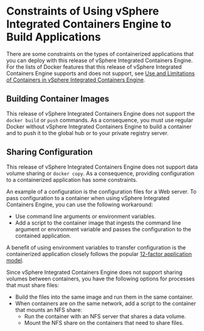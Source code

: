 # Constraints of Using vSphere Integrated Containers Engine to Build Applications # 

There are some constraints on the types of containerized applications that you can deploy with this release of vSphere Integrated Containers Engine. For the lists of Docker features that this release of vSphere Integrated Containers Engine supports and does not support, see [Use and Limitations of Containers in vSphere Integrated Containers Engine](container_limitations.md). 

##  Building Container Images ##

This release of vSphere Integrated Containers Engine does not support  the `docker build` or `push` commands. As a consequence, you must use regular Docker without vSphere Integrated Containers Engine to build a container and to push it to the global hub or to your private registry server. 

## Sharing Configuration ##

This release of vSphere Integrated Containers Engine does not support  data volume sharing or `docker copy`. As a consequence, providing configuration to a containerized application has some constraints. 

An example of a configuration is the configuration files for a Web server. To pass configuration to a container when using vSphere Integrated Containers Engine, you can use the following workaround:

- Use command line arguments or environment variables. 
- Add a script to the container image that ingests the command line argument or environment variable and passes the configuration to the contained application. 

A benefit of using environment variables to transfer configuration is the containerized application closely follows the popular [12-factor application model](https://12factor.net/).

Since vSphere Integrated Containers Engine does not support sharing volumes between containers, you have the following options for processes that must share files:

- Build the files into the same image and run them in the same container.
- When containers are on the same network, add a script to the container that mounts an NFS share:
	- Run the container with an NFS server that shares a data volume.
	- Mount the NFS share on the containers that need to share files.



